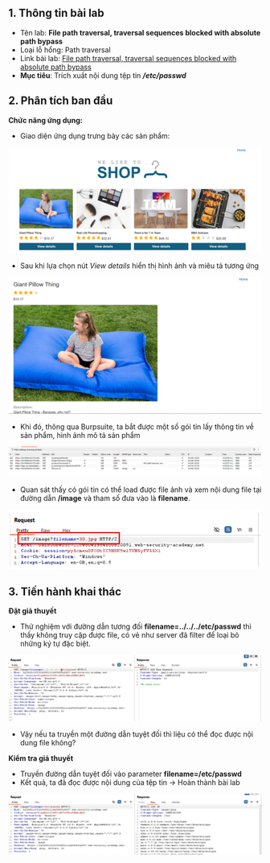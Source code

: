 ## 1. Thông tin bài lab
- Tên lab: **File path traversal, traversal sequences blocked with absolute path bypass**
- Loại lỗ hổng: Path traversal 
- Link bài lab: [File path traversal, traversal sequences blocked with absolute path bypass](https://portswigger.net/web-security/file-path-traversal/lab-absolute-path-bypass)
- **Mục tiêu**: Trích xuất nội dung tệp tin _**/etc/passwd**_
## 2. Phân tích ban đầu
**Chức năng ứng dụng:** 
- Giao diện ứng dụng trưng bày các sản phẩm:

![img1](./img/background_app.png)

- Sau khi lựa chọn nút _View details_ hiển thị hình ảnh và miêu tả tương ứng

![img2](./img/func_app.png)

- Khi đó, thông qua Burpsuite, ta bắt được một số gói tin lấy thông tin về sản phẩm, hình ảnh mô tả sản phẩm

![img3](./img/http_request.png)

- Quan sát thấy có gói tin có thể load được file ảnh và xem nội dung file tại đường dẫn **/image** và tham số đưa vào là **filename**.

![img4](./img/parameter.png)

## 3. Tiến hành khai thác
**Đặt giả thuyết**
- Thử nghiệm với đường dẫn tương đối **filename=../../../etc/passwd** thì thấy không truy cập được file, có vẻ như server đã filter để loại bỏ những ký tự đặc biệt.

![img5](./img/lab2/img2.png)

- Vậy nếu ta truyền một đường dẫn tuyệt đối thì liệu có thể đọc được nội dung file không?

**Kiểm tra giả thuyết**
- Truyền đường dẫn tuyệt đối vào parameter **filename=/etc/passwd**
- Kết quả, ta đã đọc được nội dung của tệp tin -> Hoàn thành bài lab

![img6](./img/lab2/img3.png)
